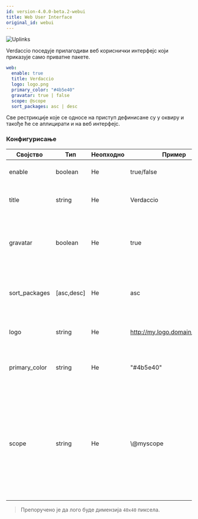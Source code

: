```yaml
---
id: version-4.0.0-beta.2-webui
title: Web User Interface
original_id: webui
---
```


![Uplinks](https://user-images.githubusercontent.com/558752/52916111-fa4ba980-32db-11e9-8a64-f4e06eb920b3.png)

Verdaccio поседује прилагодиви веб кориснички интерфејс који приказује само приватне пакете.

```yaml
web:
  enable: true
  title: Verdaccio
  logo: logo.png
  primary_color: "#4b5e40"
  gravatar: true | false
  scope: @scope
  sort_packages: asc | desc
```

Све рестрикције које се односе на приступ дефинисане су у оквиру  и такође ће се аплицирати и на веб интерфејс.</p> 

### Конфигурисање

| Својство      | Тип        | Неопходно | Пример                         | Подршка    | Опис                                                                                                                                              |
| ------------- | ---------- | --------- | ------------------------------ | ---------- | ------------------------------------------------------------------------------------------------------------------------------------------------- |
| enable        | boolean    | Не        | true/false                     | all        | дозвољава приказ веб интерфејса                                                                                                                   |
| title         | string     | Не        | Verdaccio                      | all        | Опис наслова HTML заглавља                                                                                                                        |
| gravatar      | boolean    | Не        | true                           | `>v4`   | Gravatar-и ће бити генерисани у позадини, ако је ово својство омогућено                                                                           |
| sort_packages | [asc,desc] | Не        | asc                            | `>v4`   | По правилу, приватни пакети су сортирани по растућем редоследу                                                                                    |
| logo          | string     | Не        | http://my.logo.domain/logo.png | all        | URI где се лого налази (лого за header)                                                                                                           |
| primary_color | string     | Не        | "#4b5e40"                      | `>4`    | The primary color to use throughout the UI (header, etc)                                                                                          |
| scope         | string     | Не        | \\@myscope                   | `>v3.x` | Ако користите регистри за specific module scope, прецизирајте тај scope како бисте подесили webui instructions header (note: escape @ with \\@) |

> Препоручено је да лого буде димензија `40x40` пиксела.